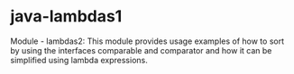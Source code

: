 # java-lambdas1
Module - lambdas2: This module provides usage examples of how to sort by using the  interfaces comparable and comparator and how
it can be simplified using lambda expressions.
